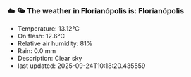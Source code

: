 ### ☁️ 🌤️  The weather in Florianópolis is: Florianópolis

- Temperature: 13.12°C
- On flesh: 12.6°C
- Relative air humidity: 81%
- Rain: 0.0 mm
- Description: Clear sky
- last updated: 2025-09-24T10:18:20.435559
